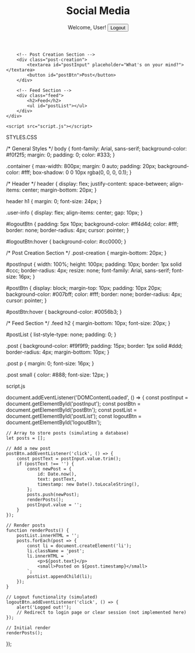 <!DOCTYPE html>
<html lang="en">
<head>
    <meta charset="UTF-8">
    <meta name="viewport" content="width=device-width, initial-scale=1.0">
    <title>Social Media Platform</title>
    <link rel="stylesheet" href="styles.css">
</head>
<body>
    <div class="container">
        <!-- Header -->
        <header>
            <h1>Social Media</h1>
            <div class="user-info">
                <span>Welcome, User!</span>
                <button id="logoutBtn">Logout</button>
            </div>
        </header>

        <!-- Post Creation Section -->
        <div class="post-creation">
            <textarea id="postInput" placeholder="What's on your mind?"></textarea>
            <button id="postBtn">Post</button>
        </div>

        <!-- Feed Section -->
        <div class="feed">
            <h2>Feed</h2>
            <ul id="postList"></ul>
        </div>
    </div>

    <script src="script.js"></script>
</body>
</html>



STYLES.CSS


/* General Styles */
body {
    font-family: Arial, sans-serif;
    background-color: #f0f2f5;
    margin: 0;
    padding: 0;
    color: #333;
}

.container {
    max-width: 800px;
    margin: 0 auto;
    padding: 20px;
    background-color: #fff;
    box-shadow: 0 0 10px rgba(0, 0, 0, 0.1);
}

/* Header */
header {
    display: flex;
    justify-content: space-between;
    align-items: center;
    margin-bottom: 20px;
}

header h1 {
    margin: 0;
    font-size: 24px;
}

.user-info {
    display: flex;
    align-items: center;
    gap: 10px;
}

#logoutBtn {
    padding: 5px 10px;
    background-color: #ff4d4d;
    color: #fff;
    border: none;
    border-radius: 4px;
    cursor: pointer;
}

#logoutBtn:hover {
    background-color: #cc0000;
}

/* Post Creation Section */
.post-creation {
    margin-bottom: 20px;
}

#postInput {
    width: 100%;
    height: 100px;
    padding: 10px;
    border: 1px solid #ccc;
    border-radius: 4px;
    resize: none;
    font-family: Arial, sans-serif;
    font-size: 16px;
}

#postBtn {
    display: block;
    margin-top: 10px;
    padding: 10px 20px;
    background-color: #007bff;
    color: #fff;
    border: none;
    border-radius: 4px;
    cursor: pointer;
}

#postBtn:hover {
    background-color: #0056b3;
}

/* Feed Section */
.feed h2 {
    margin-bottom: 10px;
    font-size: 20px;
}

#postList {
    list-style-type: none;
    padding: 0;
}

.post {
    background-color: #f9f9f9;
    padding: 15px;
    border: 1px solid #ddd;
    border-radius: 4px;
    margin-bottom: 10px;
}

.post p {
    margin: 0;
    font-size: 16px;
}

.post small {
    color: #888;
    font-size: 12px;
}


script.js


document.addEventListener('DOMContentLoaded', () => {
    const postInput = document.getElementById('postInput');
    const postBtn = document.getElementById('postBtn');
    const postList = document.getElementById('postList');
    const logoutBtn = document.getElementById('logoutBtn');

    // Array to store posts (simulating a database)
    let posts = [];

    // Add a new post
    postBtn.addEventListener('click', () => {
        const postText = postInput.value.trim();
        if (postText !== '') {
            const newPost = {
                id: Date.now(),
                text: postText,
                timestamp: new Date().toLocaleString(),
            };
            posts.push(newPost);
            renderPosts();
            postInput.value = '';
        }
    });

    // Render posts
    function renderPosts() {
        postList.innerHTML = '';
        posts.forEach(post => {
            const li = document.createElement('li');
            li.className = 'post';
            li.innerHTML = `
                <p>${post.text}</p>
                <small>Posted on ${post.timestamp}</small>
            `;
            postList.appendChild(li);
        });
    }

    // Logout functionality (simulated)
    logoutBtn.addEventListener('click', () => {
        alert('Logged out!');
        // Redirect to login page or clear session (not implemented here)
    });

    // Initial render
    renderPosts();
});


